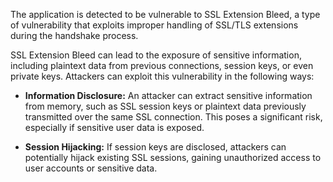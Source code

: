 The application is detected to be vulnerable to SSL Extension Bleed, a type of vulnerability that exploits improper handling of SSL/TLS extensions during the handshake process.

SSL Extension Bleed can lead to the exposure of sensitive information, including plaintext data from previous connections, session keys, or even private keys. Attackers can exploit this vulnerability in the following ways:

- **Information Disclosure:** An attacker can extract sensitive information from memory, such as SSL session keys or plaintext data previously transmitted over the same SSL connection. This poses a significant risk, especially if sensitive user data is exposed.

- **Session Hijacking:** If session keys are disclosed, attackers can potentially hijack existing SSL sessions, gaining unauthorized access to user accounts or sensitive data.